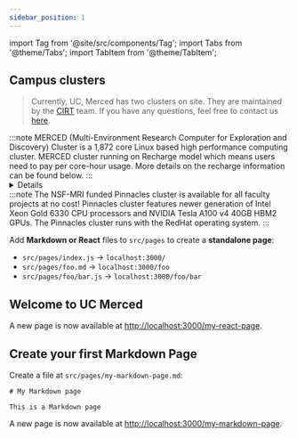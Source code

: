 ```yaml
---
sidebar_position: 1
---
```


import Tag from '@site/src/components/Tag';
import Tabs from '@theme/Tabs';
import TabItem from '@theme/TabItem';

## Campus clusters

> Currently, UC, Merced has two clusters on site. They are maintained by the [CIRT](https://it.ucmerced.edu/Research-Computing-People) team. If you have any questions, feel free to contact us [here](https://ucmerced.service-now.com/servicehub?id=public_kb_article&sys_id=3c3ee9ff1b67a0543a003112cd4bcb13&form_id=06da3f8edbfc08103c4d56f3ce9619f4).


<Tabs>
  
  <TabItem value="MERCED" label="MERCED" default>
     :::note
      MERCED (Multi-Environment Research Computer for Exploration and Discovery) Cluster is a 1,872 core Linux based high performance computing cluster. MERCED cluster running on <Tag color="#3399ff">Recharge</Tag> model which means users need to pay per core-hour usage. More details on the recharge information can be found below. 
     :::

  <details>

    <summary>
    Recharge details
    </summary>

    :::tip
    MERCED recharge calculations
    ```
    Total Cost ($) = # of cores x Duration (wall clock hours) x (cost per core-hour)
    ```
    - A core-hour is a single compute core used for one hour (a core-hour) and 2G of RAM. 
    - Cost per core-hour is $0.01

    :::
    __why should I be willing to invest in this?__
      - 🔴 The MERCED cluster offers unlimited wall clock time, allowing users to run significantly longer jobs without time constraints. 
      - 🟢 The MERCED queue is less crowded, allowing jobs to be picked up with shorter waiting times.
      - 🟡 All recharge funds will go toward cluster maintenance, including network switch replacements and hardware upkeep. The CIRT team will not profit from these contributions.

  </details>
  
  </TabItem>
  
  <TabItem value="Pinnacles" label="Pinnacles">
    :::note 
    The NSF-MRI funded Pinnacles cluster is available for all faculty projects at no cost! Pinnacles cluster features newer generation of Intel Xeon Gold 6330 CPU processors and NVIDIA Tesla A100 v4 40GB HBM2 GPUs. The Pinnacles cluster runs with the RedHat operating system.
    :::
  </TabItem>
 
</Tabs>

Add **Markdown or React** files to `src/pages` to create a **standalone page**:

- `src/pages/index.js` → `localhost:3000/`
- `src/pages/foo.md` → `localhost:3000/foo`
- `src/pages/foo/bar.js` → `localhost:3000/foo/bar`

## Welcome to UC Merced
A new page is now available at [http://localhost:3000/my-react-page](http://localhost:3000/my-react-page).


## Create your first Markdown Page

Create a file at `src/pages/my-markdown-page.md`:

```mdx title="src/pages/my-markdown-page.md"
# My Markdown page

This is a Markdown page
```

A new page is now available at [http://localhost:3000/my-markdown-page](http://localhost:3000/my-markdown-page).
